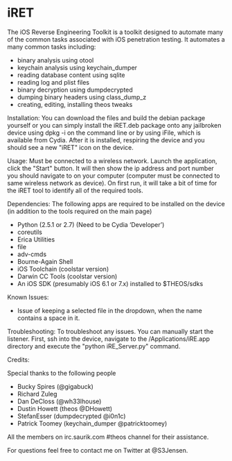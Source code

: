 iRET
====
The iOS Reverse Engineering Toolkit is a toolkit designed to automate many of the common tasks associated with iOS penetration testing. It automates a many common tasks including:

 - binary analysis using otool
 - keychain analysis using keychain_dumper
 - reading database content using sqlite
 - reading log and plist files
 - binary decryption using dumpdecrypted
 - dumping binary headers using class_dump_z
 - creating, editing, installing theos tweaks

Installation:
  You can download the files and build the debian package yourself or you can simply install the iRET.deb package onto any jailbroken device using dpkg -i on the command line or by using iFile, which is available from Cydia. After it is installed, respiring the device and you should see a new "iRET" icon on the device.

Usage:
  Must be connected to a wireless network. Launch the application, click the "Start" button. It will then show the ip address and port number you should navigate to on your computer (computer must be connected to same wireless network as device). On first run, it will take a bit of time for the iRET tool to identify all of the required tools.


Dependencies:
  The following apps are required to be installed on the device (in addition to the tools required on the main page)
 - Python (2.5.1 or 2.7) (Need to be Cydia ‘Developer’)
 - coreutils
 - Erica Utilities
 - file
 - adv-cmds
 - Bourne-Again Shell
 - iOS Toolchain (coolstar version)
 - Darwin CC Tools (coolstar version)
 - An iOS SDK (presumably iOS 6.1 or 7.x) installed to $THEOS/sdks


Known Issues:
 - Issue of keeping a selected file in the dropdown, when the name contains a space in it.


Troubleshooting:
  To troubleshoot any issues. You can manually start the listener. First, ssh into the device, navigate to the /Applications/iRE.app directory and execute the "python iRE_Server.py" command.


Credits:

Special thanks to the following people

 - Bucky Spires (@gigabuck)
 - Richard Zuleg
 - Dan DeCloss (@wh33lhouse)
 - Dustin Howett (theos @DHowett)
 - StefanEsser (dumpdecrypted @i0n1c)
 - Patrick Toomey (keychain_dumper @patricktoomey)

All the members on irc.saurik.com #theos channel for their assistance.

For questions feel free to contact me on Twitter at @S3Jensen.

